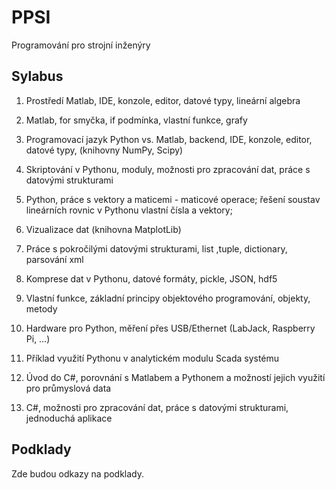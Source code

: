 # PPSI
Programování pro strojní inženýry

## Sylabus

1. Prostředí Matlab, IDE, konzole, editor, datové typy, lineární algebra

1. Matlab, for smyčka, if podmínka, vlastní funkce, grafy

1. Programovací jazyk Python vs. Matlab, backend, IDE, konzole, editor, datové typy, (knihovny NumPy, Scipy)

1. Skriptování v Pythonu, moduly, možnosti pro zpracování dat, práce s datovými strukturami

1. Python, práce s vektory a maticemi - maticové operace; řešení soustav lineárních rovnic v Pythonu vlastní čísla a vektory;

1. Vizualizace dat (knihovna MatplotLib)

1. Práce s pokročilými datovými strukturami, list ,tuple, dictionary, parsování xml

1. Komprese dat v Pythonu, datové formáty, pickle, JSON, hdf5

1. Vlastní funkce, základní principy objektového programování, objekty, metody

1. Hardware pro Python, měření přes USB/Ethernet (LabJack, Raspberry Pi, …)

1. Příklad využití Pythonu v analytickém modulu Scada systému

1. Úvod do C#, porovnání s Matlabem a Pythonem a možností jejich využití pro průmyslová data

1. C#, možnosti pro zpracování dat, práce s datovými strukturami, jednoduchá aplikace


## Podklady

Zde budou odkazy na podklady.
